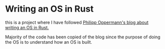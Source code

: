 # Writing an OS in Rust

this is a project where I have followed [Philipp Oppermann's blog about writing an OS in Rust.](https://os.phil-opp.com/)

Majority of the code has been copied of the blog since the purpose of doing the OS is to understand how an OS is built.
